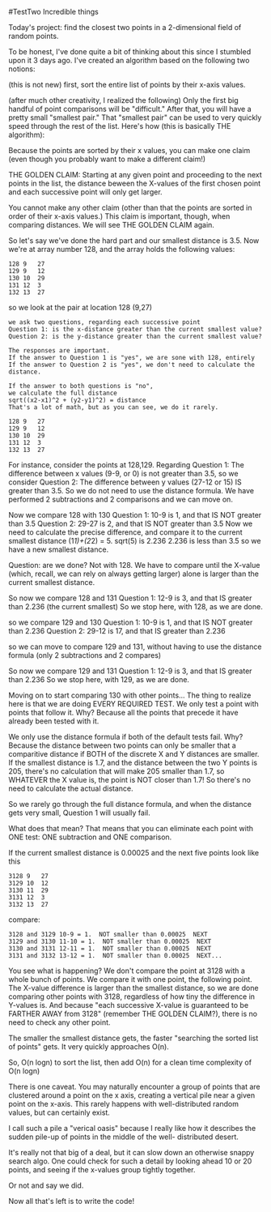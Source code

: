 #TestTwo
Incredible things

Today's project: find the closest two points in a 2-dimensional field
of random points.

To be honest, I've done quite a bit of thinking about this
since I stumbled upon it 3 days ago.  I've created an algorithm
based on the following two notions:

(this is not new) first, sort the entire list of points by
their x-axis values.

(after much other creativity, I realized the following)
Only the first big handful of point comparisons will be "difficult."
After that, you will have a pretty small "smallest pair."
That "smallest pair" can be used to very quickly speed through
the rest of the list.  Here's how (this is basically THE algorithm):

Because the points are sorted by their x values, you can make one
claim (even though you probably want to make a different claim!)

THE GOLDEN CLAIM:
Starting at any given point and proceeding to the next points in
the list, the distance beween the X-values of the first chosen
point and each successive point will only get larger.

You cannot make any other claim (other than that the points are
sorted in order of their x-axis values.)  This claim is important,
though, when comparing distances.  We will see THE GOLDEN CLAIM
again.

So let's say we've done the hard part and our smallest distance
is 3.5.  Now we're at array number 128, and the array holds the
following values:
```
128 9   27
129 9   12
130 10  29
131 12  3
132 13  27
```
so we look at the pair at location 128 (9,27)
```
we ask two questions, regarding each successive point
Question 1: is the x-distance greater than the current smallest value?
Question 2: is the y-distance greater than the current smallest value?

The responses are important.
If the answer to Question 1 is "yes", we are sone with 128, entirely
If the answer to Question 2 is "yes", we don't need to calculate the distance.

If the answer to both questions is "no",
we calculate the full distance
sqrt((x2-x1)^2 + (y2-y1)^2) = distance
That's a lot of math, but as you can see, we do it rarely.

128 9   27
129 9   12
130 10  29
131 12  3
132 13  27
```
For instance, consider the points at 128,129.  Regarding Question 1:
The difference between x values (9-9, or 0) is not greater than 3.5,
so we consider Question 2: The difference between y values (27-12 or 15)
IS greater than 3.5.  So we do not need to use the distance formula.
We have performed 2 subtractions and 2 comparisons and we can move on.

Now we compare 128 with 130
Question 1: 10-9 is 1, and that IS NOT greater than 3.5
Question 2: 29-27 is 2, and that IS NOT greater than 3.5
Now we need to calculate the precise difference, and compare it
to the current smallest distance (1*1)+(2*2) = 5. sqrt(5) is 2.236
2.236 is less than 3.5 so we have a new smallest distance.

Question: are we done?
Not with 128.  We have to compare until the X-value (which, recall,
we can rely on always getting larger) alone is larger than the current
smallest distance.

So now we compare 128 and 131
Question 1: 12-9 is 3, and that IS greater than 2.236 (the current smallest)
So we stop here, with 128, as we are done.

so we compare 129 and 130
Question 1: 10-9 is 1, and that IS NOT greater than 2.236
Question 2: 29-12 is 17, and that IS greater than 2.236

so we can move to compare 129 and 131, without having to use the distance
formula (only 2 subtractions and 2 compares)

So now we compare 129 and 131
Question 1: 12-9 is 3, and that IS greater than 2.236
So we stop here, with 129, as we are done.

Moving on to start comparing 130 with other points...
The thing to realize here is that we are doing EVERY REQUIRED TEST.
We only test a point with points that follow it.
Why? Because all the points that precede it have already been tested
with it.

We only use the distance formula if both of the default tests fail.
Why? Because the distance between two points can only be smaller
that a comparitive distance if BOTH of the discrete X and Y distances
are smaller.  If the smallest distance is 1.7, and the distance between
the two Y points is 205, there's no calculation that will make 205
smaller than 1.7, so WHATEVER the X value is, the point is NOT closer
than 1.7! So there's no need to calculate the actual distance.

So we rarely go through the full distance formula, and when the distance
gets very small, Question 1 will usually fail.

What does that mean?
That means that you can eliminate each point with ONE test: ONE
subtraction and ONE comparison.

If the current smallest distance is 0.00025
and the next five points look like this
```
3128 9   27
3129 10  12
3130 11  29
3131 12  3
3132 13  27
```
compare:
```
3128 and 3129 10-9 = 1.  NOT smaller than 0.00025  NEXT
3129 and 3130 11-10 = 1.  NOT smaller than 0.00025  NEXT
3130 and 3131 12-11 = 1.  NOT smaller than 0.00025  NEXT
3131 and 3132 13-12 = 1.  NOT smaller than 0.00025  NEXT...
```
You see what is happening?  We don't compare the point at 3128
with a whole bunch of points.  We compare it with one point,
the following point.  The X-value difference is larger than
the smallest distance, so we are done comparing other points
with 3128, regardless of how tiny the difference in Y-values is.
And because "each successive X-value is guaranteed to be FARTHER
AWAY from 3128" (remember THE GOLDEN CLAIM?), there is no need
to check any other point.

The smaller the smallest distance gets, the faster "searching the
sorted list of points" gets.  It very quickly approaches O(n).

So, O(n logn) to sort the list, then add O(n) for a clean
time complexity of O(n logn)

There is one caveat.
You may naturally encounter a group of points that are clustered
around a point on the x axis, creating a vertical pile near a
given point on the x-axis.  This rarely happens with well-distributed
random values, but can certainly exist.

I call such a pile a "verical oasis" because I really like how it
describes the sudden pile-up of points in the middle of the well-
distributed desert.

It's really not that big of a deal, but it can slow down an otherwise
snappy search algo.  One could check for such a detail by looking ahead
10 or 20 points, and seeing if the x-values group tightly together.

Or not and say we did.

Now all that's left is to write the code!

